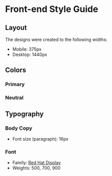 # Front-end Style Guide

## Layout

The designs were created to the following widths:

- Mobile: 375px
- Desktop: 1440px

## Colors

### Primary

<!-- - Pale blue: hsl(225, 100%, 94%) -->
<!-- - Bright blue: hsl(245, 75%, 52%) -->

### Neutral

<!-- - Very pale blue: hsl(225, 100%, 98%) -->
<!-- - Desaturated blue: hsl(224, 23%, 55%) -->
<!-- - Dark blue: hsl(223, 47%, 23%) -->

## Typography

### Body Copy

- Font size (paragraph): 16px

### Font

- Family: [Red Hat Display](https://fonts.google.com/specimen/Red+Hat+Display)
- Weights: 500, 700, 900
